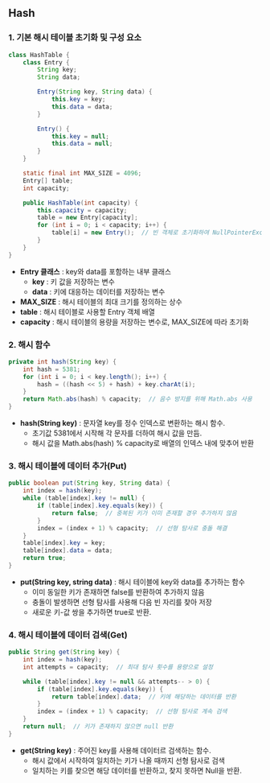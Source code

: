 ## Hash

### 1. 기본 해시 테이블 초기화 및 구성 요소
```java
class HashTable {
    class Entry {
        String key;
        String data;

        Entry(String key, String data) {
            this.key = key;
            this.data = data;
        }

        Entry() {
            this.key = null;
            this.data = null;
        }
    }

    static final int MAX_SIZE = 4096;
    Entry[] table;
    int capacity;

    public HashTable(int capacity) {
        this.capacity = capacity;
        table = new Entry[capacity];
        for (int i = 0; i < capacity; i++) {
            table[i] = new Entry();  // 빈 객체로 초기화하여 NullPointerException 방지
        }
    }
}
```

- **Entry 클래스** : key와 data를 포함하는 내부 클래스
  - **key** : 키 값을 저장하는 변수
  - **data** : 키에 대응하는 데이터를 저장하는 변수
- **MAX_SIZE** : 해시 테이블의 최대 크기를 정의하는 상수
- **table** : 해시 테이블로 사용할 Entry 객체 배열
- **capacity** : 해시 테이블의 용량을 저장하는 변수로, MAX_SIZE에 따라 초기화

### 2. 해시 함수
```java
private int hash(String key) {
    int hash = 5381;
    for (int i = 0; i < key.length(); i++) {
        hash = ((hash << 5) + hash) + key.charAt(i);
    }
    return Math.abs(hash) % capacity;  // 음수 방지를 위해 Math.abs 사용
}
```

- **hash(String key)** : 문자열 key를 정수 인덱스로 변환하는 해시 함수.
  - 초기값 5381에서 시작해 각 문자를 더하여 해시 값을 만듬.
  - 해시 값을 Math.abs(hash) % capacity로 배열의 인덱스 내에 맞추어 반환

### 3. 해시 테이블에 데이터 추가(Put)
```java
public boolean put(String key, String data) {
    int index = hash(key);
    while (table[index].key != null) {
        if (table[index].key.equals(key)) {
            return false;  // 중복된 키가 이미 존재할 경우 추가하지 않음
        }
        index = (index + 1) % capacity;  // 선형 탐사로 충돌 해결
    }
    table[index].key = key;
    table[index].data = data;
    return true;
}
```

- **put(String key, string data)** : 해시 테이블에 key와 data를 추가하는 함수
  - 이미 동일한 키가 존재하면 false를 반환하여 추가하지 않음
  - 충돌이 발생하면 선형 탐사를 사용해 다음 빈 자리를 찾아 저장
  - 새로운 키-값 쌍을 추가하면 true로 반환.

### 4. 해시 테이블에 데이터 검색(Get)
```java
public String get(String key) {
    int index = hash(key);
    int attempts = capacity;  // 최대 탐사 횟수를 용량으로 설정

    while (table[index].key != null && attempts-- > 0) {
        if (table[index].key.equals(key)) {
            return table[index].data;  // 키에 해당하는 데이터를 반환
        }
        index = (index + 1) % capacity;  // 선형 탐사로 계속 검색
    }
    return null;  // 키가 존재하지 않으면 null 반환
}
```

- **get(String key)** : 주어진 key를 사용해 데이터르 검색하는 함수.
  - 해시 값에서 시작하여 일치하는 키가 나올 때까지 선형 탐사로 검색
  - 일치하는 키를 찾으면 해당 데이터를 반환하고, 찾지 못하면 Null을 반환.